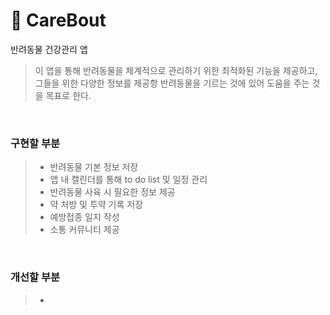# :dog: CareBout
반려동물 건강관리 앱
<br>

> 이 앱을 통해 반려동물을 체계적으로 관리하기 위한 최적화된 기능을 제공하고, 그들을 위한 다양한 정보를 제공항 반려동물을 기르는 것에 있어 도움을 주는 것을 목표로 한다.

<br> 

### 구현할 부분
> - 반려동물 기본 정보 저장
> - 앱 내 캘린더를 통해 to do list 및 일정 관리
> - 반려동물 사육 시 필요한 정보 제공
> - 약 처방 및 투약 기록 저장
> - 예방접종 일지 작성
> - 소통 커뮤니티 제공

<br> 

### 개선할 부분

> - 
